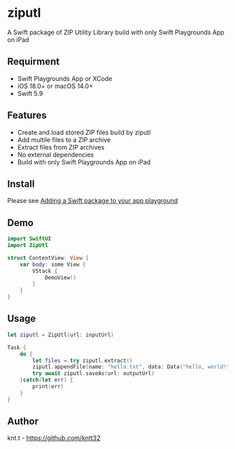 # ziputl
A Swift package of ZIP Utility Library build with only Swift Playgrounds App on iPad

## Requirment
- Swift Playgrounds App or XCode
- iOS 18.0+ or macOS 14.0+
- Swift 5.9

## Features
- Create and load stored ZIP files build by ziputl
- Add multile files to a ZIP archive
- Extract files from ZIP archives
- No external dependencies
- Build with only Swift Playgrounds App on iPad

## Install
Please see [Adding a Swift package to your app playground](https://developer.apple.com/documentation/swift-playgrounds/add-a-swift-package)

## Demo
```swift
import SwiftUI
import ZipUtl

struct ContentView: View {
    var body: some View {
        VStack {
            DemoView()
        }
    }
}
```

## Usage
```swift
let ziputl = ZipUtl(url: inputUrl)

Task {
    do {
        let files = try ziputl.extract()
        ziputl.appendFile(name: "hello.txt", data: Data("hello, world!".utf8))
        try await ziputl.saveAs(url: outputUrl)
    }catch(let err) {
        print(err)
    }
}
```

## Author
knt.t - https://github.com/kntt32
